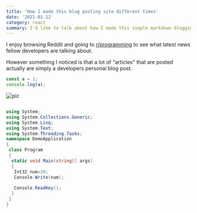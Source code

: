 ```yaml
---
title: 'How I made this blog posting site different times'
date: '2021-01-12'
category: react
summary: I'd like to talk about how I made this simple markdown blogging website.
---
```

I enjoy browsing Reddit and going to [r/programming](https://www.reddit.com/r/programming/) to see what latest news fellow developers are talking about.

However something I noticed is that a lot of "articles" that are posted actually are simply a developers personal blog post.


```js
const a = 1;
console.log(a);
```

![pic](https://benhoyt.com/images/website-goatcounter.png)

```csharp

using System;
using System.Collections.Generic;
using System.Linq;
using System.Text;
using System.Threading.Tasks;
namespace DemoApplication
{
 class Program
 { 
  static void Main(string[] args) 
  {
   Int32 num=30;
   Console.Write(num);  
   
   Console.ReadKey();
  }
 }
}

```
